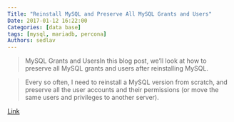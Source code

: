 ```yaml
---
Title: "Reinstall MySQL and Preserve All MySQL Grants and Users"
Date: 2017-01-12 16:22:00
Categories: [data base]
tags: [mysql, mariadb, percona]
Authors: sedlav
---
```


> MySQL Grants and UsersIn this blog post, we’ll look at how to preserve all MySQL grants and users after reinstalling MySQL.

> Every so often, I need to reinstall a MySQL version from scratch, and preserve all the user accounts and their permissions (or move the same users and privileges to another server).

[Link](https://www.percona.com/blog/2017/01/11/reinstall-mysql-and-preserve-all-mysql-grants-and-users/)
